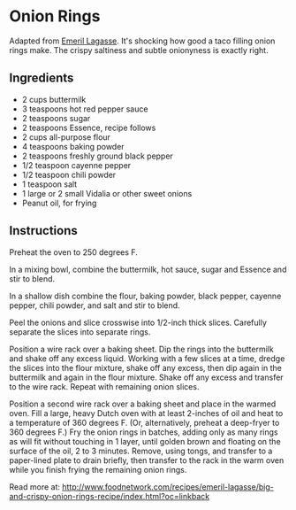 Onion Rings
======================

Adapted from [Emeril Lagasse](http://www.foodnetwork.com/recipes/emeril-lagasse/big-and-crispy-onion-rings-recipe/index.html). It's shocking how good a taco filling onion rings make. The crispy saltiness and subtle onionyness is exactly right.

Ingredients
-----------
* 2 cups buttermilk
* 3 teaspoons hot red pepper sauce
* 2 teaspoons sugar
* 2 teaspoons Essence, recipe follows
* 2 cups all-purpose flour
* 4 teaspoons baking powder
* 2 teaspoons freshly ground black pepper
* 1/2 teaspoon cayenne pepper
* 1/2 teaspoon chili powder
* 1 teaspoon salt
* 1 large or 2 small Vidalia or other sweet onions
* Peanut oil, for frying

Instructions
------------
Preheat the oven to 250 degrees F.

In a mixing bowl, combine the buttermilk, hot sauce, sugar and Essence and stir to blend.

In a shallow dish combine the flour, baking powder, black pepper, cayenne pepper, chili powder, and salt and stir to blend.

Peel the onions and slice crosswise into 1/2-inch thick slices. Carefully separate the slices into separate rings.

Position a wire rack over a baking sheet. Dip the rings into the buttermilk and shake off any excess liquid. Working with a few slices at a time, dredge the slices into the flour mixture, shake off any excess, then dip again in the buttermilk and again in the flour mixture. Shake off any excess and transfer to the wire rack. Repeat with remaining onion slices.

Position a second wire rack over a baking sheet and place in the warmed oven. Fill a large, heavy Dutch oven with at least 2-inches of oil and heat to a temperature of 360 degrees F. (Or, alternatively, preheat a deep-fryer to 360 degrees F.) Fry the onion rings in batches, adding only as many rings as will fit without touching in 1 layer, until golden brown and floating on the surface of the oil, 2 to 3 minutes. Remove, using tongs, and transfer to a paper-lined plate to drain briefly, then transfer to the rack in the warm oven while you finish frying the remaining onion rings.

Read more at: http://www.foodnetwork.com/recipes/emeril-lagasse/big-and-crispy-onion-rings-recipe/index.html?oc=linkback